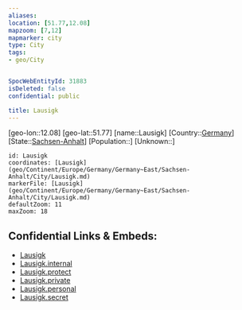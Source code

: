 ```yaml
---
aliases: 
location: [51.77,12.08]
mapzoom: [7,12] 
mapmarker: city 
type: City
tags:
- geo/City


SpocWebEntityId: 31883
isDeleted: false
confidential: public

title: Lausigk
---
```

[geo-lon::12.08]
[geo-lat::51.77]
[name::Lausigk]
[Country::[Germany](geo/Continent/Europe/Germany.md)]
[State::[Sachsen-Anhalt](geo/Continent/Europe/Germany/Germany~East/Sachsen-Anhalt.md)]
[Population::]
[Unknown::]


```leaflet
id: Lausigk
coordinates: [Lausigk](geo/Continent/Europe/Germany/Germany~East/Sachsen-Anhalt/City/Lausigk.md)
markerFile: [Lausigk](geo/Continent/Europe/Germany/Germany~East/Sachsen-Anhalt/City/Lausigk.md)
defaultZoom: 11 
maxZoom: 18
```


## Confidential Links & Embeds: 
- [Lausigk](../../../../../../../../_public/geo/Continent/Europe/Germany/Germany~East/Sachsen-Anhalt/City/Lausigk.md) 
- [Lausigk.internal](../../../../../../../../_internal/geo/Continent/Europe/Germany/Germany~East/Sachsen-Anhalt/City/Lausigk.internal.md) 
- [Lausigk.protect](../../../../../../../../_protect/geo/Continent/Europe/Germany/Germany~East/Sachsen-Anhalt/City/Lausigk.protect.md) 
- [Lausigk.private](../../../../../../../../_private/geo/Continent/Europe/Germany/Germany~East/Sachsen-Anhalt/City/Lausigk.private.md) 
- [Lausigk.personal](../../../../../../../../_personal/geo/Continent/Europe/Germany/Germany~East/Sachsen-Anhalt/City/Lausigk.personal.md) 
- [Lausigk.secret](../../../../../../../../_secret/geo/Continent/Europe/Germany/Germany~East/Sachsen-Anhalt/City/Lausigk.secret.md) 
